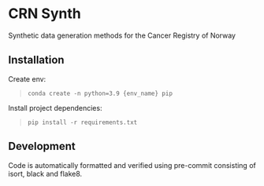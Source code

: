 # CRN Synth
Synthetic data generation methods for the Cancer Registry of Norway

## Installation
Create env:

>`conda create -n python=3.9 {env_name} pip`

Install project dependencies:
>`pip install -r requirements.txt`


## Development
Code is automatically formatted and verified using pre-commit consisting of isort, black and flake8.